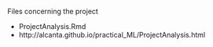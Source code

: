 Files concerning the project
* ProjectAnalysis.Rmd
* <link>http://alcanta.github.io/practical_ML/ProjectAnalysis.html


